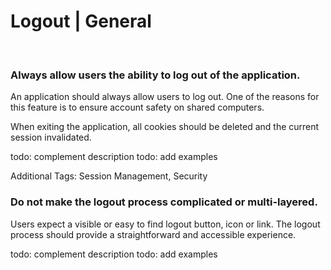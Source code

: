 # Logout | General
<br>


### Always allow users the ability to log out of the application.

An application should always allow users to log out. One of the reasons for this feature is to ensure account safety on shared computers.

When exiting the application, all cookies should be deleted and the current session invalidated. 

todo: complement description
todo: add examples

Additional Tags: Session Management, Security
<br>


### Do not make the logout process complicated or multi-layered.

Users expect a visible or easy to find logout button, icon or link. The logout process should provide a straightforward and accessible experience.

todo: complement description
todo: add examples

<br>